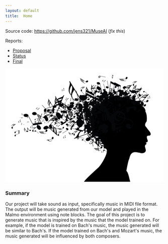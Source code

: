 ```yaml
---
layout: default
title:  Home
---
```


Source code: https://github.com/jens321/MuseAI (_fix this_)

Reports:

- [Proposal](proposal.html)
- [Status](status.html)
- [Final](final.html)

![graphic of head and music](head_music.jpg)

### Summary

Our project will take sound as input, specifically music in MIDI file format. The output will be music generated from our model and played in the Malmo environment using note blocks. The goal of this project is to generate music that is inspired by the music that the model trained on. For example, if the model is trained on Bach's music, the music generated will be similar to Bach's. If the model trained on Bach's and Mozart's music, the music generated will be influenced by both composers.
